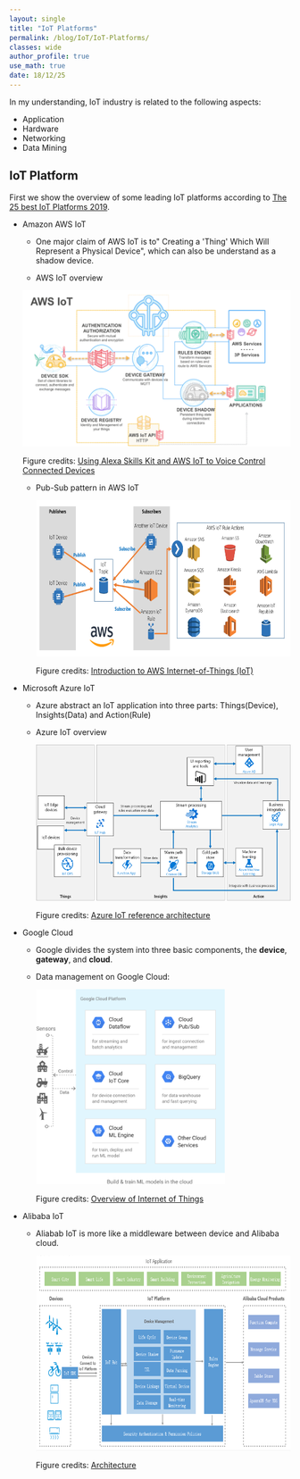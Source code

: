 ```yaml
---
layout: single
title: "IoT Platforms"
permalink: /blog/IoT/IoT-Platforms/
classes: wide
author_profile: true
use_math: true
date: 18/12/25
---
```


In my understanding, IoT industry is related to the following aspects:

* Application
* Hardware
* Networking
* Data Mining



## IoT Platform

First we show the overview of some leading IoT platforms according to [The 25 best IoT Platforms 2019](https://iot-analytics.com/the-25-best-iot-platforms-2019/).

* Amazon AWS IoT

  * One major claim of AWS IoT is to" Creating a 'Thing' Which Will Represent a Physical Device", which can also be understand as a shadow device.

  * AWS IoT overview

  <p>
    <img src="/Blog/IoT/figures/AWS_IoT23._CB520207442_.png" 
         alt="AWS IoT" 
         style="height: 20em;" 
         class="align-center">
  </p>

    Figure credits: [Using Alexa Skills Kit and AWS IoT to Voice Control Connected Devices](https://developer.amazon.com/zh/blogs/post/Tx3828JHC7O9GZ9/Using-Alexa-Skills-Kit-and-AWS-IoT-to-Voice-Control-Connected-Devices)

  * Pub-Sub pattern in AWS IoT

    <p>
    <img src="/Blog/IoT/figures/Lab-diagram-2.png" 
       alt="AWS IoT Pub/Sub" 
       style="height: 20em;" 
       class="align-center">
    </p>

    Figure credits: [Introduction to AWS Internet-of-Things (IoT)](https://www.qwiklabs.com/focuses/1804?parent=catalog)

* Microsoft Azure IoT

  * Azure abstract an IoT application into three parts: Things(Device), Insights(Data) and Action(Rule)

  * Azure IoT overview
    
    <p>
    <img src="/Blog/IoT/figures/iot.png" 
       alt="Azure IoT" 
       style="height: 20em;" 
       class="align-center">
    </p>

    Figure credits: [Azure IoT reference architecture](https://docs.microsoft.com/en-us/azure/architecture/reference-architectures/iot/)

* Google Cloud

  * Google divides the system into three basic components, the **device**, **gateway**, and **cloud**.

  * Data management on Google Cloud:
    
    <p>
    <img src="/Blog/IoT/figures/data-management.svg" 
       alt="Google Cloud" 
       style="height: 25em;" 
       class="align-center">
    </p>

    Figure credits: [Overview of Internet of Things](https://cloud.google.com/solutions/iot-overview)

* Alibaba IoT

  * Aliabab IoT is more like a middleware between device and Alibaba cloud.

    <p>
    <img src="/Blog/IoT/figures/155797772742095_en-US.png" 
       alt="Alibaba" 
       style="height: 25em;" 
       class="align-center">
    </p>

    Figure credits: [Architecture](https://www.alibabacloud.com/help/doc-detail/30523.htm)

